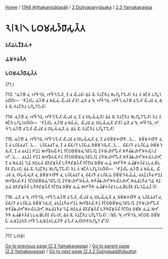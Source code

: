 
[Home](/) / [17A8 Aṭṭhakanipātapāḷi](../../../17A8.md) / [2 Dutiyapaṇṇāsaka](../../2.md) / [2.3 Yamakavagga](../2.3.md)

# 𑁨𑁇𑁩𑁇𑁧 𑀧𑀞𑀫𑀲𑀤𑁆𑀥𑀸𑀲𑀼𑀢𑁆𑀢

### 𑀤𑀼𑀢𑀺𑀬𑀧𑀡𑁆𑀡𑀸𑀲𑀓

### 𑀬𑀫𑀓𑀯𑀕𑁆𑀕

### 𑀧𑀞𑀫𑀲𑀤𑁆𑀥𑀸𑀲𑀼𑀢𑁆𑀢

(71.)

713\. “𑀲𑀤𑁆𑀥𑁄 𑀘, 𑀪𑀺𑀓𑁆𑀔𑀯𑁂, 𑀪𑀺𑀓𑁆𑀔𑀼 𑀳𑁄𑀢𑀺, 𑀦𑁄 𑀘 𑀲𑀻𑀮𑀯𑀸𑁇 𑀏𑀯𑀁 𑀲𑁄 𑀢𑁂𑀦𑀗𑁆𑀕𑁂𑀦 𑀅𑀧𑀭𑀺𑀧𑀽𑀭𑁄 𑀳𑁄𑀢𑀺𑁇 𑀢𑁂𑀦 𑀢𑀁 𑀅𑀗𑁆𑀕𑀁 𑀧𑀭𑀺𑀧𑀽𑀭𑁂𑀢𑀩𑁆𑀩𑀁—  ‘𑀓𑀺𑀦𑁆𑀢𑀸𑀳𑀁 𑀲𑀤𑁆𑀥𑁄 𑀘 𑀅𑀲𑁆𑀲𑀁 𑀲𑀻𑀮𑀯𑀸 𑀘𑀸’𑀢𑀺𑁇 𑀬𑀢𑁄 𑀘 𑀔𑁄, 𑀪𑀺𑀓𑁆𑀔𑀯𑁂, 𑀪𑀺𑀓𑁆𑀔𑀼 𑀲𑀤𑁆𑀥𑁄 𑀘 𑀳𑁄𑀢𑀺 𑀲𑀻𑀮𑀯𑀸 𑀘, 𑀏𑀯𑀁 𑀲𑁄 𑀢𑁂𑀦𑀗𑁆𑀕𑁂𑀦 𑀧𑀭𑀺𑀧𑀽𑀭𑁄 𑀳𑁄𑀢𑀺𑁇

714\. 𑀲𑀤𑁆𑀥𑁄 𑀘, 𑀪𑀺𑀓𑁆𑀔𑀯𑁂, 𑀪𑀺𑀓𑁆𑀔𑀼 𑀳𑁄𑀢𑀺 𑀲𑀻𑀮𑀯𑀸 𑀘, 𑀦𑁄 𑀘 𑀩𑀳𑀼𑀲𑁆𑀲𑀼𑀢𑁄𑁇 𑀏𑀯𑀁 𑀲𑁄 𑀢𑁂𑀦𑀗𑁆𑀕𑁂𑀦 𑀅𑀧𑀭𑀺𑀧𑀽𑀭𑁄 𑀳𑁄𑀢𑀺𑁇 𑀢𑁂𑀦 𑀢𑀁 𑀅𑀗𑁆𑀕𑀁 𑀧𑀭𑀺𑀧𑀽𑀭𑁂𑀢𑀩𑁆𑀩𑀁—  ‘𑀓𑀺𑀦𑁆𑀢𑀸𑀳𑀁 𑀲𑀤𑁆𑀥𑁄 𑀘 𑀅𑀲𑁆𑀲𑀁, 𑀲𑀻𑀮𑀯𑀸 𑀘, 𑀩𑀳𑀼𑀲𑁆𑀲𑀼𑀢𑁄 𑀘𑀸’𑀢𑀺𑁇 𑀬𑀢𑁄 𑀘 𑀔𑁄, 𑀪𑀺𑀓𑁆𑀔𑀯𑁂, 𑀪𑀺𑀓𑁆𑀔𑀼 𑀲𑀤𑁆𑀥𑁄 𑀘 𑀳𑁄𑀢𑀺 𑀲𑀻𑀮𑀯𑀸 𑀘 𑀩𑀳𑀼𑀲𑁆𑀲𑀼𑀢𑁄 𑀘, 𑀏𑀯𑀁 𑀲𑁄 𑀢𑁂𑀦𑀗𑁆𑀕𑁂𑀦 𑀧𑀭𑀺𑀧𑀽𑀭𑁄 𑀳𑁄𑀢𑀺𑁇

715\. 𑀲𑀤𑁆𑀥𑁄 𑀘, 𑀪𑀺𑀓𑁆𑀔𑀯𑁂, 𑀪𑀺𑀓𑁆𑀔𑀼 𑀳𑁄𑀢𑀺 𑀲𑀻𑀮𑀯𑀸 𑀘 𑀩𑀳𑀼𑀲𑁆𑀲𑀼𑀢𑁄 𑀘, 𑀦𑁄 𑀘 𑀥𑀫𑁆𑀫𑀓𑀣𑀺𑀓𑁄…𑀧𑁂…  𑀥𑀫𑁆𑀫𑀓𑀣𑀺𑀓𑁄 𑀘, 𑀦𑁄 𑀘 𑀧𑀭𑀺𑀲𑀸𑀯𑀘𑀭𑁄…𑀧𑁂…  𑀧𑀭𑀺𑀲𑀸𑀯𑀘𑀭𑁄 𑀘, 𑀦𑁄 𑀘 𑀯𑀺𑀲𑀸𑀭𑀤𑁄 𑀧𑀭𑀺𑀲𑀸𑀬 𑀥𑀫𑁆𑀫𑀁 𑀤𑁂𑀲𑁂𑀢𑀺…𑀧𑁂…  𑀯𑀺𑀲𑀸𑀭𑀤𑁄 𑀘 𑀧𑀭𑀺𑀲𑀸𑀬 𑀥𑀫𑁆𑀫𑀁 𑀤𑁂𑀲𑁂𑀢𑀺, 𑀦𑁄 𑀘 𑀘𑀢𑀼𑀦𑁆𑀦𑀁 𑀛𑀸𑀦𑀸𑀦𑀁 𑀆𑀪𑀺𑀘𑁂𑀢𑀲𑀺𑀓𑀸𑀦𑀁 𑀤𑀺𑀝𑁆𑀞𑀥𑀫𑁆𑀫𑀲𑀼𑀔𑀯𑀺𑀳𑀸𑀭𑀸𑀦𑀁 𑀦𑀺𑀓𑀸𑀫𑀮𑀸𑀪𑀻 𑀳𑁄𑀢𑀺 𑀅𑀓𑀺𑀘𑁆𑀙𑀮𑀸𑀪𑀻 𑀅𑀓𑀲𑀺𑀭𑀮𑀸𑀪𑀻…𑀧𑁂…  𑀘𑀢𑀼𑀦𑁆𑀦𑀁 𑀛𑀸𑀦𑀸𑀦𑀁 𑀆𑀪𑀺𑀘𑁂𑀢𑀲𑀺𑀓𑀸𑀦𑀁 𑀤𑀺𑀝𑁆𑀞𑀥𑀫𑁆𑀫𑀲𑀼𑀔𑀯𑀺𑀳𑀸𑀭𑀸𑀦𑀁 𑀦𑀺𑀓𑀸𑀫𑀮𑀸𑀪𑀻 𑀳𑁄𑀢𑀺 𑀅𑀓𑀺𑀘𑁆𑀙𑀮𑀸𑀪𑀻 𑀅𑀓𑀲𑀺𑀭𑀮𑀸𑀪𑀻, 𑀦𑁄 𑀘 𑀆𑀲𑀯𑀸𑀦𑀁 𑀔𑀬𑀸 𑀅𑀦𑀸𑀲𑀯𑀁 𑀘𑁂𑀢𑁄𑀯𑀺𑀫𑀼𑀢𑁆𑀢𑀺𑀁 𑀧𑀜𑁆𑀜𑀸𑀯𑀺𑀫𑀼𑀢𑁆𑀢𑀺𑀁 𑀤𑀺𑀝𑁆𑀞𑁂𑀯 𑀥𑀫𑁆𑀫𑁂 𑀲𑀬𑀁 𑀅𑀪𑀺𑀜𑁆𑀜𑀸 𑀲𑀘𑁆𑀙𑀺𑀓𑀢𑁆𑀯𑀸 𑀉𑀧𑀲𑀫𑁆𑀧𑀚𑁆𑀚 𑀯𑀺𑀳𑀭𑀢𑀺; 𑀏𑀯𑀁 𑀲𑁄 𑀢𑁂𑀦𑀗𑁆𑀕𑁂𑀦 𑀅𑀧𑀭𑀺𑀧𑀽𑀭𑁄 𑀳𑁄𑀢𑀺𑁇 𑀢𑁂𑀦 𑀢𑀁 𑀅𑀗𑁆𑀕𑀁 𑀧𑀭𑀺𑀧𑀽𑀭𑁂𑀢𑀩𑁆𑀩𑀁—  ‘𑀓𑀺𑀦𑁆𑀢𑀸𑀳𑀁 𑀲𑀤𑁆𑀥𑁄 𑀘 𑀅𑀲𑁆𑀲𑀁, 𑀲𑀻𑀮𑀯𑀸 𑀘, 𑀩𑀳𑀼𑀲𑁆𑀲𑀼𑀢𑁄 𑀘, 𑀥𑀫𑁆𑀫𑀓𑀣𑀺𑀓𑁄 𑀘, 𑀧𑀭𑀺𑀲𑀸𑀯𑀘𑀭𑁄 𑀘, 𑀯𑀺𑀲𑀸𑀭𑀤𑁄 𑀘 𑀧𑀭𑀺𑀲𑀸𑀬 𑀥𑀫𑁆𑀫𑀁 𑀤𑁂𑀲𑁂𑀬𑁆𑀬𑀁, 𑀘𑀢𑀼𑀦𑁆𑀦𑀜𑁆𑀘 𑀛𑀸𑀦𑀸𑀦𑀁 𑀆𑀪𑀺𑀘𑁂𑀢𑀲𑀺𑀓𑀸𑀦𑀁 𑀤𑀺𑀝𑁆𑀞𑀥𑀫𑁆𑀫𑀲𑀼𑀔𑀯𑀺𑀳𑀸𑀭𑀸𑀦𑀁 𑀦𑀺𑀓𑀸𑀫𑀮𑀸𑀪𑀻 𑀅𑀲𑁆𑀲𑀁 𑀅𑀓𑀺𑀘𑁆𑀙𑀮𑀸𑀪𑀻 𑀅𑀓𑀲𑀺𑀭𑀮𑀸𑀪𑀻, 𑀆𑀲𑀯𑀸𑀦𑀜𑁆𑀘 𑀔𑀬𑀸 𑀅𑀦𑀸𑀲𑀯𑀁 𑀘𑁂𑀢𑁄𑀯𑀺𑀫𑀼𑀢𑁆𑀢𑀺𑀁 𑀧𑀜𑁆𑀜𑀸𑀯𑀺𑀫𑀼𑀢𑁆𑀢𑀺𑀁 𑀤𑀺𑀝𑁆𑀞𑁂𑀯 𑀥𑀫𑁆𑀫𑁂 𑀲𑀬𑀁 𑀅𑀪𑀺𑀜𑁆𑀜𑀸 𑀲𑀘𑁆𑀙𑀺𑀓𑀢𑁆𑀯𑀸 𑀉𑀧𑀲𑀫𑁆𑀧𑀚𑁆𑀚 𑀯𑀺𑀳𑀭𑁂𑀬𑁆𑀬𑀦𑁆’𑀢𑀺𑁇

716\. 𑀬𑀢𑁄 𑀘 𑀔𑁄, 𑀪𑀺𑀓𑁆𑀔𑀯𑁂, 𑀪𑀺𑀓𑁆𑀔𑀼 𑀲𑀤𑁆𑀥𑁄 𑀘 𑀳𑁄𑀢𑀺, 𑀲𑀻𑀮𑀯𑀸 𑀘, 𑀩𑀳𑀼𑀲𑁆𑀲𑀼𑀢𑁄 𑀘, 𑀥𑀫𑁆𑀫𑀓𑀣𑀺𑀓𑁄 𑀘, 𑀧𑀭𑀺𑀲𑀸𑀯𑀘𑀭𑁄 𑀘, 𑀯𑀺𑀲𑀸𑀭𑀤𑁄 𑀘 𑀧𑀭𑀺𑀲𑀸𑀬 𑀥𑀫𑁆𑀫𑀁 𑀤𑁂𑀲𑁂𑀢𑀺, 𑀘𑀢𑀼𑀦𑁆𑀦𑀜𑁆𑀘 𑀛𑀸𑀦𑀸𑀦𑀁 𑀆𑀪𑀺𑀘𑁂𑀢𑀲𑀺𑀓𑀸𑀦𑀁 𑀤𑀺𑀝𑁆𑀞𑀥𑀫𑁆𑀫𑀲𑀼𑀔𑀯𑀺𑀳𑀸𑀭𑀸𑀦𑀁 𑀦𑀺𑀓𑀸𑀫𑀮𑀸𑀪𑀻 𑀳𑁄𑀢𑀺 𑀅𑀓𑀺𑀘𑁆𑀙𑀮𑀸𑀪𑀻 𑀅𑀓𑀲𑀺𑀭𑀮𑀸𑀪𑀻, 𑀆𑀲𑀯𑀸𑀦𑀜𑁆𑀘 𑀔𑀬𑀸 𑀅𑀦𑀸𑀲𑀯𑀁 𑀘𑁂𑀢𑁄𑀯𑀺𑀫𑀼𑀢𑁆𑀢𑀺𑀁 𑀧𑀜𑁆𑀜𑀸𑀯𑀺𑀫𑀼𑀢𑁆𑀢𑀺𑀁 𑀤𑀺𑀝𑁆𑀞𑁂𑀯 𑀥𑀫𑁆𑀫𑁂 𑀲𑀬𑀁 𑀅𑀪𑀺𑀜𑁆𑀜𑀸 𑀲𑀘𑁆𑀙𑀺𑀓𑀢𑁆𑀯𑀸 𑀉𑀧𑀲𑀫𑁆𑀧𑀚𑁆𑀚 𑀯𑀺𑀳𑀭𑀢𑀺; 𑀏𑀯𑀁 𑀲𑁄 𑀢𑁂𑀦𑀗𑁆𑀕𑁂𑀦 𑀧𑀭𑀺𑀧𑀽𑀭𑁄 𑀳𑁄𑀢𑀺𑁇 𑀇𑀫𑁂𑀳𑀺 𑀔𑁄, 𑀪𑀺𑀓𑁆𑀔𑀯𑁂, 𑀅𑀝𑁆𑀞𑀳𑀺 𑀥𑀫𑁆𑀫𑁂𑀳𑀺 𑀲𑀫𑀦𑁆𑀦𑀸𑀕𑀢𑁄 𑀪𑀺𑀓𑁆𑀔𑀼 𑀲𑀫𑀦𑁆𑀢𑀧𑀸𑀲𑀸𑀤𑀺𑀓𑁄 𑀘 𑀳𑁄𑀢𑀺 𑀲𑀩𑁆𑀩𑀸𑀓𑀸𑀭𑀧𑀭𑀺𑀧𑀽𑀭𑁄 𑀘𑀸”𑀢𑀺𑁇

---

717\. 𑀧𑀞𑀫𑀁𑁇



[Go to previous page (2.3 Yamakavagga)](../2.3.md) / [Go to parent page (2.3 Yamakavagga)](../2.3.md) / [Go to next page (2.3.2 Dutiyasaddhāsutta)](2.3.2.md)


